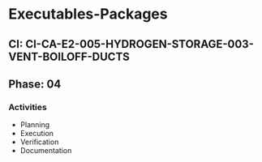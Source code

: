 # Executables-Packages

## CI: CI-CA-E2-005-HYDROGEN-STORAGE-003-VENT-BOILOFF-DUCTS
## Phase: 04

### Activities
- Planning
- Execution
- Verification
- Documentation
